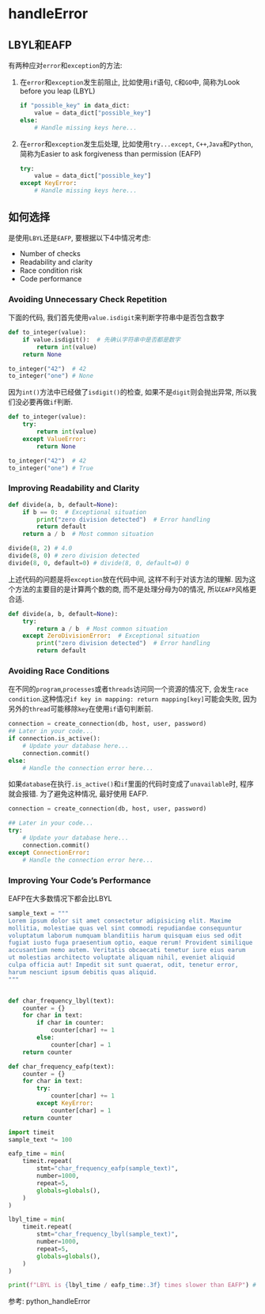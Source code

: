 # handleError


## LBYL和EAFP

有两种应对`error`和`exception`的方法:
1. 在`error`和`exception`发生前阻止, 比如使用`if`语句, `C`和`GO`中, 简称为Look before you leap (LBYL)

    ```python
    if "possible_key" in data_dict:
        value = data_dict["possible_key"]
    else:
        # Handle missing keys here...
    ```


2. 在`error`和`exception`发生后处理, 比如使用`try...except`, `C++`,`Java`和`Python`, 简称为Easier to ask forgiveness than permission (EAFP)

    ```python
    try:
        value = data_dict["possible_key"]
    except KeyError:
        # Handle missing keys here...
    ```

## 如何选择
是使用`LBYL`还是`EAFP`, 要根据以下4中情况考虑:

- Number of checks
- Readability and clarity
- Race condition risk
- Code performance

### Avoiding Unnecessary Check Repetition

下面的代码, 我们首先使用`value.isdigit`来判断字符串中是否包含数字
```python
def to_integer(value):
    if value.isdigit():  # 先确认字符串中是否都是数字
        return int(value)
    return None

to_integer("42")  # 42
to_integer("one") # None
```

因为`int()`方法中已经做了`isdigit()`的检查, 如果不是`digit`则会抛出异常, 所以我们没必要再做`if`判断.
```python
def to_integer(value):
    try:
        return int(value)
    except ValueError:
        return None

to_integer("42")  # 42
to_integer("one") # True
```


### Improving Readability and Clarity


```python
def divide(a, b, default=None):
    if b == 0:  # Exceptional situation
        print("zero division detected")  # Error handling
        return default
    return a / b  # Most common situation

divide(8, 2) # 4.0
divide(8, 0) # zero division detected
divide(8, 0, default=0) # divide(8, 0, default=0) 0
```

上述代码的问题是将`exception`放在代码中间, 这样不利于对该方法的理解. 因为这个方法的主要目的是计算两个数的商, 而不是处理分母为0的情况, 所以`EAFP`风格更合适.
```python
def divide(a, b, default=None):
    try:
        return a / b  # Most common situation
    except ZeroDivisionError:  # Exceptional situation
        print("zero division detected")  # Error handling
        return default
```

### Avoiding Race Conditions
在不同的`program`,`processes`或者`threads`访问同一个资源的情况下, 会发生`race condition`.这种情况`if key in mapping: return mapping[key]`可能会失败, 因为另外的`thread`可能移除`key`在使用`if`语句判断前.

```python
connection = create_connection(db, host, user, password)
## Later in your code...
if connection.is_active():
    # Update your database here...
    connection.commit()
else:
    # Handle the connection error here...
```
如果`database`在执行`.is_active()`和`if`里面的代码时变成了`unavailable`时, 程序就会报错. 为了避免这种情况, 最好使用 EAFP.
```python
connection = create_connection(db, host, user, password)

## Later in your code...
try:
    # Update your database here...
    connection.commit()
except ConnectionError:
    # Handle the connection error here...
```


### Improving Your Code’s Performance
EAFP在大多数情况下都会比LBYL

```python
sample_text = """
Lorem ipsum dolor sit amet consectetur adipisicing elit. Maxime
mollitia, molestiae quas vel sint commodi repudiandae consequuntur
voluptatum laborum numquam blanditiis harum quisquam eius sed odit
fugiat iusto fuga praesentium optio, eaque rerum! Provident similique
accusantium nemo autem. Veritatis obcaecati tenetur iure eius earum
ut molestias architecto voluptate aliquam nihil, eveniet aliquid
culpa officia aut! Impedit sit sunt quaerat, odit, tenetur error,
harum nesciunt ipsum debitis quas aliquid.
"""


def char_frequency_lbyl(text):
    counter = {}
    for char in text:
        if char in counter:
            counter[char] += 1
        else:
            counter[char] = 1
    return counter

def char_frequency_eafp(text):
    counter = {}
    for char in text:
        try:
            counter[char] += 1
        except KeyError:
            counter[char] = 1
    return counter

import timeit
sample_text *= 100

eafp_time = min(
    timeit.repeat(
        stmt="char_frequency_eafp(sample_text)",
        number=1000,
        repeat=5,
        globals=globals(),
    )
)

lbyl_time = min(
    timeit.repeat(
        stmt="char_frequency_lbyl(sample_text)",
        number=1000,
        repeat=5,
        globals=globals(),
    )
)

print(f"LBYL is {lbyl_time / eafp_time:.3f} times slower than EAFP") # LBYL is 1.211 times slower than EAFP
```



参考:
python_handleError